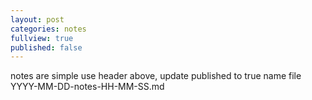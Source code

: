 ```yaml
---
layout: post
categories: notes
fullview: true
published: false
---
```

notes are simple
use header above, update published to true
name file YYYY-MM-DD-notes-HH-MM-SS.md